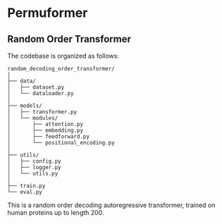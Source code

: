 # Permuformer
## Random Order Transformer

The codebase is organized as follows: 
```
random_decoding_order_transformer/
│
├── data/
│   ├── dataset.py
│   └── dataloader.py
│
├── models/
│   ├── transformer.py
│   └── modules/
│       ├── attention.py
│       ├── embedding.py
│       ├── feedforward.py
│       └── positional_encoding.py
│
├── utils/
│   ├── config.py
│   ├── logger.py
│   └── utils.py
│
├── train.py
└── eval.py
```

This is a random order decoding autoregressive transformer, trained on human proteins up to length 200. 